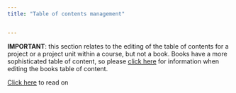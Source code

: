 ```yaml
---
title: "Table of contents management"


---
```


**IMPORTANT**: this section relates to the editing of the table of contents for a project or a project unit within a course, but not a book. Books have a more sophisticated table of content, so please [click here](/books/toc) for information when editing the books table of content.

[Click here](/content/authoring/guides/collapse/) to read on


